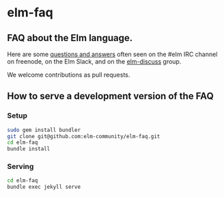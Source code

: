 # elm-faq
## FAQ about the Elm language.

Here are some [questions and answers](https://elm-community.github.io/elm-faq/) often seen on the #elm IRC channel on freenode,
on the Elm Slack,
and on the [elm-discuss](https://groups.google.com/forum/#!forum/elm-discuss) group.

We welcome contributions as pull requests.

## How to serve a development version of the FAQ

### Setup

```bash
sudo gem install bundler
git clone git@github.com:elm-community/elm-faq.git
cd elm-faq
bundle install
```

### Serving

```bash
cd elm-faq
bundle exec jekyll serve
```
